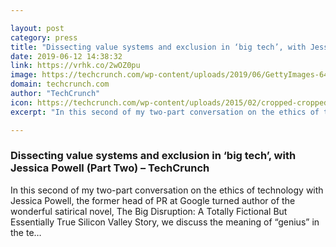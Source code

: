 ```yaml
---

layout: post
category: press
title: "Dissecting value systems and exclusion in ‘big tech’, with Jessica Powell (Part Two)"
date: 2019-06-12 14:38:32
link: https://vrhk.co/2wOZ0pu
image: https://techcrunch.com/wp-content/uploads/2019/06/GettyImages-645261630.jpg?w=461
domain: techcrunch.com
author: "TechCrunch"
icon: https://techcrunch.com/wp-content/uploads/2015/02/cropped-cropped-favicon-gradient.png?w=180
excerpt: "In this second of my two-part conversation on the ethics of technology with Jessica Powell, the former head of PR at Google turned author of the wonderful satirical novel, The Big Disruption: A Totally Fictional But Essentially True Silicon Valley Story, we discuss the meaning of “genius” in the te…"

---
```


### Dissecting value systems and exclusion in ‘big tech’, with Jessica Powell (Part Two) – TechCrunch

In this second of my two-part conversation on the ethics of technology with Jessica Powell, the former head of PR at Google turned author of the wonderful satirical novel, The Big Disruption: A Totally Fictional But Essentially True Silicon Valley Story, we discuss the meaning of “genius” in the te…
